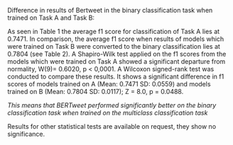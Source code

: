 Difference in results of Bertweet in the binary classification task when trained on Task A and Task B:

As seen in Table 1 the average f1 score for classification of Task A lies at 0.7471. In comparison, the average f1 score when results of models which were trained on Task B were converted to the binary classification lies at 0.7804 (see Table 2).
A Shapiro-Wilk test applied on the f1 scores from the models which were trained on Task A showed a significant departure from normality, W(9)= 0.6020, p < 0,0001.
A Wilcoxon signed-rank test was conducted to compare these results.
It shows a significant difference in f1 scores of models trained on A (Mean: 0.7471 SD: 0.0559) and models trained on B (Mean: 0.7804 SD: 0.0117); Z = 8.0, p = 0.0488. 

*This means that BERTweet performed significantly better on the binary classification task when trained on the multiclass classification task*

Results for other statistical tests are available on request, they show no significance.
